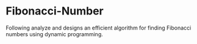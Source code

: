 # Fibonacci-Number
Following analyze and designs an efficient algorithm for finding Fibonacci numbers using dynamic programming.
